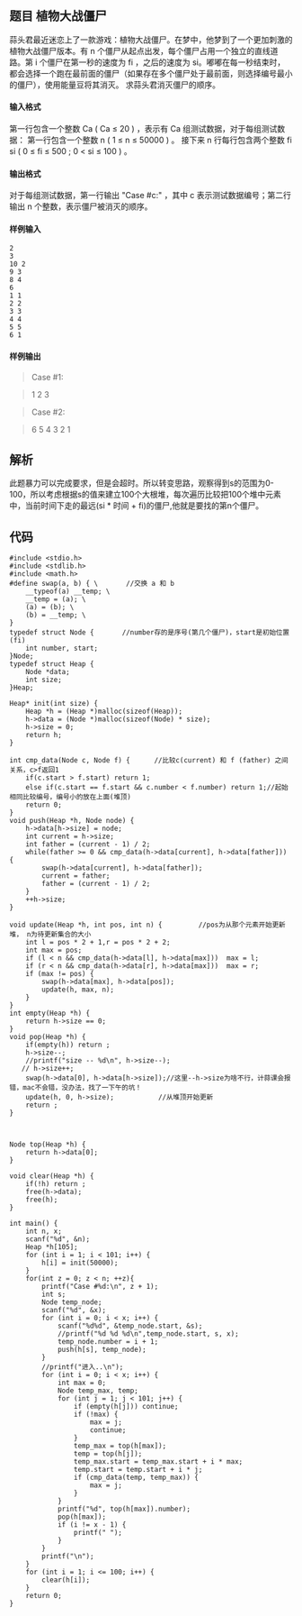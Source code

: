 ## **题目      植物大战僵尸**
 蒜头君最近迷恋上了一款游戏：植物大战僵尸。在梦中，他梦到了一个更加刺激的植物大战僵尸版本。有 n 个僵尸从起点出发，每个僵尸占用一个独立的直线道路。第 i 个僵尸在第一秒的速度为 f​i​​ ，之后的速度为 s​i​​ 。嘟嘟在每一秒结束时，都会选择一个跑在最前面的僵尸（如果存在多个僵尸处于最前面，则选择编号最小的僵尸），使用能量豆将其消灭。
求蒜头君消灭僵尸的顺序。


#### 输入格式

第一行包含一个整数 Ca ( Ca ≤ 20 ) ，表示有 Ca 组测试数据，对于每组测试数据：
第一行包含一个整数 n ( 1 ≤ n ≤ 50000 ) 。
接下来 n 行每行包含两个整数 f​i​​ s​i​​ ( 0 ≤ f​i​​ ≤ 500 ; 0 < s​i​​ ≤ 100 ) 。

#### 输出格式

对于每组测试数据，第一行输出 "Case #c:" ，其中 c 表示测试数据编号；第二行输出 n 个整数，表示僵尸被消灭的顺序。

#### 样例输入
```
2
3
10 2
9 3
8 4
6
1 1
2 2
3 3
4 4
5 5
6 1
```
#### 样例输出

>Case #1:

>1 2 3

>Case #2:

>6 5 4 3 2 1


## 解析
此题暴力可以完成要求，但是会超时。所以转变思路，观察得到s的范围为0-100，所以考虑根据s的值来建立100个大根堆，每次遍历比较把100个堆中元素中，当前时间下走的最远(si * 时间 +  fi)的僵尸,他就是要找的第n个僵尸。



## 代码
```
#include <stdio.h>
#include <stdlib.h>
#include <math.h>
#define swap(a, b) { \       //交换 a 和 b 
	__typeof(a) __temp; \
	__temp = (a); \
	(a) = (b); \
	(b) = __temp; \
}
typedef struct Node {       //number存的是序号(第几个僵尸)，start是初始位置(fi)
    int number, start;
}Node;
typedef struct Heap {
    Node *data;
    int size;
}Heap;
 
Heap* init(int size) {     
    Heap *h = (Heap *)malloc(sizeof(Heap));
    h->data = (Node *)malloc(sizeof(Node) * size);
    h->size = 0;
    return h;
}

int cmp_data(Node c, Node f) {		//比较c(current) 和 f (father) 之间关系，c>f返回1
    if(c.start > f.start) return 1;
    else if(c.start == f.start && c.number < f.number) return 1;//起始相同比较编号，编号小的放在上面(堆顶)
    return 0;
}
void push(Heap *h, Node node) {         
    h->data[h->size] = node;
    int current = h->size;
    int father = (current - 1) / 2;
    while(father >= 0 && cmp_data(h->data[current], h->data[father])) {
        swap(h->data[current], h->data[father]);
        current = father;
        father = (current - 1) / 2;
    }
    ++h->size;
}
 
void update(Heap *h, int pos, int n) {         //pos为从那个元素开始更新堆， n为待更新集合的大小
    int l = pos * 2 + 1,r = pos * 2 + 2;
    int max = pos;
    if (l < n && cmp_data(h->data[l], h->data[max]))  max = l;
    if (r < n && cmp_data(h->data[r], h->data[max]))  max = r;
    if (max != pos) {
        swap(h->data[max], h->data[pos]);
        update(h, max, n);
    }
}
int empty(Heap *h) {
    return h->size == 0;
}
void pop(Heap *h) {
    if(empty(h)) return ;
    h->size--;
    //printf("size -- %d\n", h->size--);
   // h->size++;
    swap(h->data[0], h->data[h->size]);//这里--h->size为啥不行，计蒜课会报错，mac不会错，没办法，找了一下午的坑！
    update(h, 0, h->size);           //从堆顶开始更新
    return ;
}



Node top(Heap *h) {
    return h->data[0];
}

void clear(Heap *h) {
    if(!h) return ;
    free(h->data);
    free(h);
}
 
int main() {
    int n, x;
    scanf("%d", &n);
    Heap *h[105];
    for (int i = 1; i < 101; i++) {
        h[i] = init(50000);
    }
    for(int z = 0; z < n; ++z){
        printf("Case #%d:\n", z + 1);
        int s;
        Node temp_node;
        scanf("%d", &x);
        for (int i = 0; i < x; i++) {
            scanf("%d%d", &temp_node.start, &s);
            //printf("%d %d %d\n",temp_node.start, s, x);
            temp_node.number = i + 1;
            push(h[s], temp_node);
        }
        //printf("进入..\n");
        for (int i = 0; i < x; i++) {
            int max = 0;
            Node temp_max, temp;
            for (int j = 1; j < 101; j++) {
                if (empty(h[j])) continue;
                if (!max) {
                    max = j;
                    continue;
                }
                temp_max = top(h[max]);
                temp = top(h[j]);
                temp_max.start = temp_max.start + i * max;
                temp.start = temp.start + i * j;
                if (cmp_data(temp, temp_max)) {
                    max = j;
                }
            }
            printf("%d", top(h[max]).number);
            pop(h[max]);
            if (i != x - 1) {
                printf(" ");
            }
        }
        printf("\n");
    }
    for (int i = 1; i <= 100; i++) {
    	clear(h[i]);
    }
    return 0;
}
```



